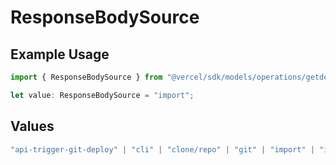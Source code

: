 # ResponseBodySource

## Example Usage

```typescript
import { ResponseBodySource } from "@vercel/sdk/models/operations/getdeployment.js";

let value: ResponseBodySource = "import";
```

## Values

```typescript
"api-trigger-git-deploy" | "cli" | "clone/repo" | "git" | "import" | "import/repo" | "redeploy"
```